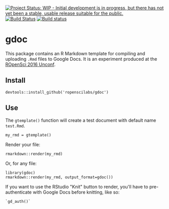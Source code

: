 [![Project Status: WIP - Initial development is in progress, but there has not yet been a stable, usable release suitable for the public.](http://www.repostatus.org/badges/latest/wip.svg)](http://www.repostatus.org/#wip)
[![Build Status](https://travis-ci.org/ropenscilabs/gdoc.svg?branch=master)](https://travis-ci.org/ropenscilabs/gdoc)
[![Build status](https://ci.appveyor.com/api/projects/status/cufx3eldk041fs8t?svg=true)](https://ci.appveyor.com/project/NoamRoss/gdoc)


# gdoc

This package contains an R Markdown template for compiling and uploading `.Rmd`
files to Google Docs.  It is an experiment produced at the
[ROpenSci 2016 Unconf](https://github.com/ropensci/unconf16/issues/9).

## Install

    devtools::install_github('ropenscilabs/gdoc')
    
## Use

The `gtemplate()` function will create a test document with default name
`test.Rmd`.

    my_rmd = gtemplate()
    
Render your file:

    rmarkdown::render(my_rmd)
    
Or, for any file:
    
    library(gdoc)
    rmarkdown::render(my_rmd, output_format=gdoc())
    
If you want to use the RStudio "Knit" button to render, you'll have to
pre-authenticate with Google Docs before knitting, like so:

    `gd_auth()`
